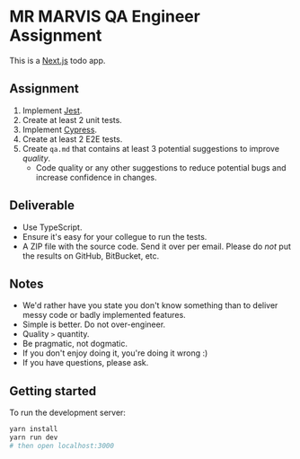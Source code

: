# MR MARVIS QA Engineer Assignment

This is a [Next.js](https://nextjs.org/) todo app.

## Assignment
1. Implement [Jest](https://jestjs.io/).
2. Create at least 2 unit tests.
3. Implement [Cypress](https://www.cypress.io/).
4. Create at least 2 E2E tests.
5. Create `qa.md` that contains at least 3 potential suggestions to improve *quality*.
    - Code quality or any other suggestions to reduce potential bugs and increase confidence in changes.

## Deliverable

- Use TypeScript.
- Ensure it's easy for your collegue to run the tests.
- A ZIP file with the source code. Send it over per email. Please do *not* put the results on GitHub, BitBucket, etc.

## Notes

- We'd rather have you state you don't know something than to deliver messy code or badly implemented features.
- Simple is better. Do not over-engineer.
- Quality `>` quantity.
- Be pragmatic, not dogmatic.
- If you don't enjoy doing it, you're doing it wrong :)
- If you have questions, please ask.

## Getting started

To run the development server:

```bash
yarn install
yarn run dev
# then open localhost:3000
```
